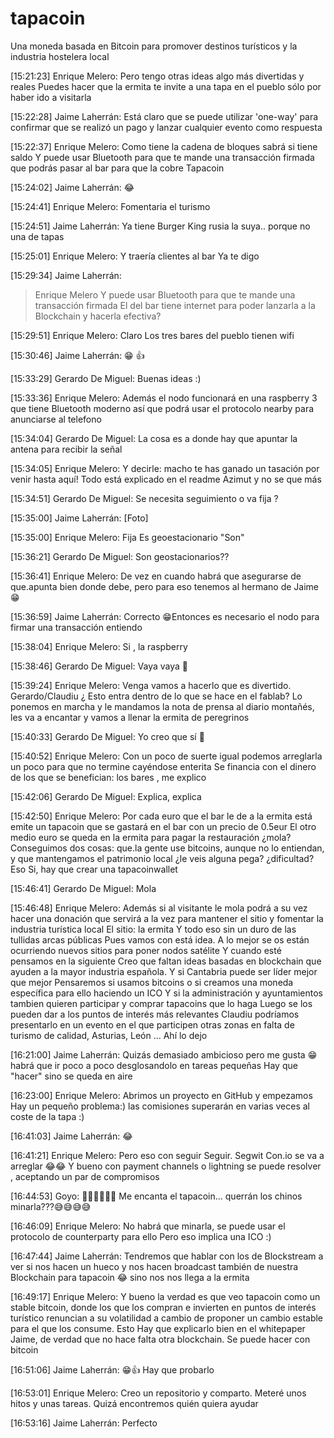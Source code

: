 # tapacoin
Una moneda basada en Bitcoin para promover destinos turísticos y la industria hostelera local


[15:21:23] Enrique Melero:
Pero tengo otras ideas algo más divertidas y reales
 Puedes hacer que la ermita te invite a una tapa en el pueblo sólo por haber ido a visitarla

[15:22:28] Jaime Laherrán:
Está claro que se puede utilizar 'one-way' para confirmar que se realizó un pago y lanzar cualquier evento como respuesta

[15:22:37] Enrique Melero:
Como tiene la cadena de bloques sabrá si tiene saldo
 Y puede usar Bluetooth para que te mande una transacción firmada que podrás pasar al bar para que la cobre
 Tapacoin

[15:24:02] Jaime Laherrán:
:joy:

[15:24:41] Enrique Melero:
Fomentaria el turismo

[15:24:51] Jaime Laherrán:
Ya tiene Burger King rusia la suya.. porque no una de tapas

[15:25:01] Enrique Melero:
Y traería clientes al bar
 Ya te digo

[15:29:34] Jaime Laherrán:
> Enrique Melero
> Y puede usar Bluetooth para que te mande una transacción firmada
El del bar tiene internet para poder lanzarla a la Blockchain y hacerla efectiva?

[15:29:51] Enrique Melero:
Claro
 Los tres bares del pueblo tienen wifi

[15:30:46] Jaime Laherrán:
:grin:
 :+1:

[15:33:29] Gerardo De Miguel:
Buenas ideas :)

[15:33:36] Enrique Melero:
Además el nodo funcionará en una raspberry 3 que tiene Bluetooth moderno así que podrá usar el protocolo nearby para anunciarse al telefono

[15:34:04] Gerardo De Miguel:
La cosa es a donde hay que apuntar la antena para recibir la señal

[15:34:05] Enrique Melero:
Y decirle: macho te has ganado un tasación por venir hasta aquí!
 Todo está explicado en el readme
 Azimut y no se que más

[15:34:51] Gerardo De Miguel:
Se necesita seguimiento o va fija
 ?

[15:35:00] Jaime Laherrán:
[Foto]

[15:35:00] Enrique Melero:
Fija
 Es geoestacionario
 "Son"

[15:36:21] Gerardo De Miguel:
Son geostacionarios??

[15:36:41] Enrique Melero:
De vez en cuando habrá que asegurarse de que.apunta bien donde debe, pero para eso tenemos al hermano de Jaime :grin:

[15:36:59] Jaime Laherrán:
Correcto :grin:Entonces es necesario el nodo para firmar una transacción entiendo

[15:38:04] Enrique Melero:
Si  , la raspberry

[15:38:46] Gerardo De Miguel:
Vaya vaya 🤔

[15:39:24] Enrique Melero:
Venga vamos a hacerlo que es divertido. Gerardo/Claudiu ¿ Esto entra dentro de lo que se hace en el fablab?
 Lo ponemos en marcha y le mandamos la nota de prensa al diario montañés, les va a encantar y vamos a llenar la ermita de peregrinos

[15:40:33] Gerardo De Miguel:
Yo creo que sí 🙂

[15:40:52] Enrique Melero:
Con un poco de suerte igual podemos arreglarla un poco para que no termine cayéndose enterita
 Se financia con el dinero de los que se benefician: los bares , me explico

[15:42:06] Gerardo De Miguel:
Explica, explica

[15:42:50] Enrique Melero:
Por cada euro que el bar le de a la ermita está emite un tapacoin que se gastará en el bar con un precio de 0.5eur
 El otro medio euro se queda en la ermita para pagar la restauración
 ¿mola?
 Conseguimos dos cosas: que.la gente use bitcoins, aunque no lo entiendan, y que mantengamos el patrimonio local
 ¿le veis alguna pega? ¿dificultad?
 Eso Si, hay que crear una tapacoinwallet

[15:46:41] Gerardo De Miguel:
Mola

[15:46:48] Enrique Melero:
Además si al visitante le mola podrá a su vez hacer una donación que servirá a la vez para mantener el sitio y fomentar la industria turística local
 El sitio: la ermita
 Y todo eso sin un duro de las tullidas arcas públicas
 Pues vamos con está idea. A lo mejor se os están ocurriendo nuevos sitios para poner nodos satélite
 Y cuando esté pensamos en la siguiente
 Creo que faltan ideas basadas en blockchain que ayuden a la mayor industria española. Y si Cantabria puede ser líder mejor que mejor
 Pensaremos si usamos bitcoins o si creamos una moneda específica para ello haciendo un ICO
 Y si la administración y ayuntamientos tambien quieren participar y comprar tapacoins que lo haga
 Luego se los pueden dar a los puntos de interés más relevantes
 Claudiu podríamos presentarlo en un evento en el que participen otras zonas en falta de turismo de calidad, Asturias, León  ...
 Ahí lo dejo

[16:21:00] Jaime Laherrán:
Quizás demasiado ambicioso pero me gusta :grin: habrá que ir poco a poco desglosandolo en tareas pequeñas
 Hay que "hacer" sino se queda en aire

[16:23:00] Enrique Melero:
Abrimos un proyecto en GitHub y empezamos
 Hay un pequeño problema:) las comisiones superarán en varias veces al coste de la tapa :)

[16:41:03] Jaime Laherrán:
:joy:

[16:41:21] Enrique Melero:
Pero eso con seguir
 Seguir.
 Segwit Con.io se va a arreglar
 :joy::joy:
 Y bueno con payment channels o lightning se puede resolver , aceptando un par de compromisos

[16:44:53] Goyo:
:clap::clap::clap::clap::clap::clap:
 Me encanta el tapacoin... querrán los chinos minarla???:sweat_smile::sweat_smile::sweat_smile::sweat_smile:

[16:46:09] Enrique Melero:
No habrá que minarla, se puede usar el protocolo de counterparty para ello
 Pero eso implica una ICO :)

[16:47:44] Jaime Laherrán:
Tendremos que hablar con los de Blockstream a ver si nos hacen un hueco y nos hacen broadcast también de nuestra Blockchain para tapacoin :joy: sino nos nos llega a la ermita

[16:49:17] Enrique Melero:
Y bueno la verdad es que veo tapacoin como un stable bitcoin, donde los que los compran e invierten en puntos de interés turístico renuncian a su volatilidad a cambio de proponer un cambio estable para el que los consume. Esto Hay que explicarlo bien en el whitepaper
 Jaime, de verdad que no hace falta otra blockchain. Se puede hacer con bitcoin

[16:51:06] Jaime Laherrán:
:grin::+1:
 Hay que probarlo

[16:53:01] Enrique Melero:
Creo un repositorio y comparto. Meteré unos hitos y unas tareas. Quizá encontremos quién quiera ayudar

[16:53:16] Jaime Laherrán:
Perfecto
